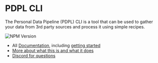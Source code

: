 # PDPL CLI

The Personal Data Pipeline (PDPL) CLI is a tool that can be used to gather your data from 3rd party sources and process it using simple recipes. 

![NPM Version](https://img.shields.io/npm/v/pdpl-cli)

- All [Documentation](docs), including [getting started](https://github.com/PersonalDataPipeline/pdpl-cli/blob/main/docs/getting-started.md)
- [More about what this is and what it does](https://www.joshcanhelp.com/personal-data-pipeline/)
- [Discord for questions]([url](https://discord.com/channels/1265426186545135717/))
